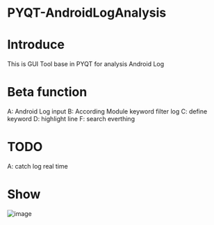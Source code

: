 # PYQT-AndroidLogAnalysis

# Introduce 

This is GUI Tool base in PYQT for analysis Android Log 

# Beta function
A: Android Log input 
B: According Module keyword filter log
C: define keyword
D: highlight line 
F: search everthing 

# TODO 
A: catch log real time

# Show
![image](https://user-images.githubusercontent.com/55521638/184055812-716f3518-ea49-43e7-b875-ea509a9334a0.png)
